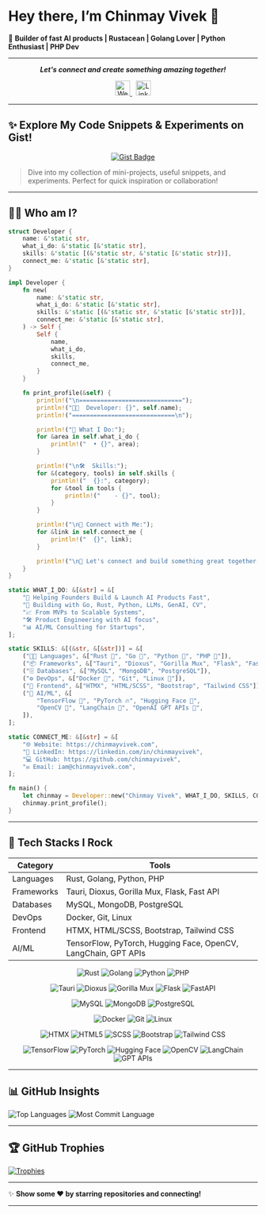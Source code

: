 # Hey there, I’m Chinmay Vivek 👋

🚀 **Builder of fast AI products | Rustacean | Golang Lover | Python Enthusiast | PHP Dev**

---

<p align="center">
  <i><b>Let's connect and create something amazing together!</b></i>
</p>

<p align="center">
  <a href="https://www.chinmayvivek.com/" target="_blank" rel="noopener">
    <img height="30" src="https://img.shields.io/badge/Website-036be4.svg?style=for-the-badge&logo=googlechrome&logoColor=white" alt="Website"/>
  </a>
  &nbsp;
  <a href="https://www.linkedin.com/in/chinmayvivek/" target="_blank" rel="noopener">
    <img height="30" src="https://img.shields.io/badge/LinkedIn-blue.svg?style=for-the-badge&logo=linkedin&logoColor=white" alt="LinkedIn"/>
  </a>
</p>

---
<!-- ![Profile Views](https://komarev.com/ghpvc/?username=ChinmayVivek&style=for-the-badge) -->

## ✨ Explore My Code Snippets & Experiments on Gist!

<p align="center">
  <a href="https://gist.github.com/CHINMAYVIVEK" target="_blank" rel="noopener noreferrer">
    <img src="https://img.shields.io/badge/Explore-Gists-blue?style=for-the-badge&logo=github" alt="Gist Badge"/>
  </a>
</p>

> Dive into my collection of mini-projects, useful snippets, and experiments. Perfect for quick inspiration or collaboration!

---
## 👨‍💻 Who am I?

```rust
struct Developer {
    name: &'static str,
    what_i_do: &'static [&'static str],
    skills: &'static [(&'static str, &'static [&'static str])],
    connect_me: &'static [&'static str],
}

impl Developer {
    fn new(
        name: &'static str,
        what_i_do: &'static [&'static str],
        skills: &'static [(&'static str, &'static [&'static str])],
        connect_me: &'static [&'static str],
    ) -> Self {
        Self {
            name,
            what_i_do,
            skills,
            connect_me,
        }
    }

    fn print_profile(&self) {
        println!("\n=============================");
        println!("👨‍💻  Developer: {}", self.name);
        println!("=============================\n");

        println!("🎯 What I Do:");
        for &area in self.what_i_do {
            println!("  • {}", area);
        }

        println!("\n🛠️  Skills:");
        for &(category, tools) in self.skills {
            println!("  {}:", category);
            for &tool in tools {
                println!("    - {}", tool);
            }
        }

        println!("\n🔗 Connect with Me:");
        for &link in self.connect_me {
            println!("  {}", link);
        }

        println!("\n🤝 Let's connect and build something great together!\n");
    }
}

static WHAT_I_DO: &[&str] = &[
    "🚀 Helping Founders Build & Launch AI Products Fast",
    "🧠 Building with Go, Rust, Python, LLMs, GenAI, CV",
    "📈 From MVPs to Scalable Systems",
    "🛠️ Product Engineering with AI focus",
    "📊 AI/ML Consulting for Startups",
];

static SKILLS: &[(&str, &[&str])] = &[
    ("🧑‍💻 Languages", &["Rust 🦀", "Go 🐹", "Python 🐍", "PHP 🐘"]),
    ("📦 Frameworks", &["Tauri", "Dioxus", "Gorilla Mux", "Flask", "FastAPI"]),
    ("🗄️ Databases", &["MySQL", "MongoDB", "PostgreSQL"]),
    ("⚙️ DevOps", &["Docker 🐳", "Git", "Linux 🐧"]),
    ("🎨 Frontend", &["HTMX", "HTML/SCSS", "Bootstrap", "Tailwind CSS"]),
    ("🧠 AI/ML", &[
        "TensorFlow 🔬", "PyTorch 🔥", "Hugging Face 🤗",
        "OpenCV 📸", "LangChain 🔗", "OpenAI GPT APIs 🧠",
    ]),
];

static CONNECT_ME: &[&str] = &[
    "🌐 Website: https://chinmayvivek.com",
    "💼 LinkedIn: https://linkedin.com/in/chinmayvivek",
    "💻 GitHub: https://github.com/chinmayvivek",
    "✉️ Email: iam@chinmayvivek.com",
];

fn main() {
    let chinmay = Developer::new("Chinmay Vivek", WHAT_I_DO, SKILLS, CONNECT_ME);
    chinmay.print_profile();
}

```

---

## 🚀 Tech Stacks I Rock

| Category   | Tools                                                          |
| ---------- | -------------------------------------------------------------- |
| Languages  | Rust, Golang, Python, PHP                                      |
| Frameworks | Tauri, Dioxus, Gorilla Mux, Flask, Fast API                    |
| Databases  | MySQL, MongoDB, PostgreSQL                                     |
| DevOps     | Docker, Git, Linux                                             |
| Frontend   | HTMX, HTML/SCSS, Bootstrap, Tailwind CSS                       |
| AI/ML      | TensorFlow, PyTorch, Hugging Face, OpenCV, LangChain, GPT APIs |


<p align="center">
  <!-- Languages -->
  <img alt="Rust" src="https://img.shields.io/badge/-Rust-000000?style=for-the-badge&logo=rust&logoColor=white" />
  <img alt="Golang" src="https://img.shields.io/badge/-Golang-00ADD8?style=for-the-badge&logo=go&logoColor=white" />
  <img alt="Python" src="https://img.shields.io/badge/-Python-3776AB?style=for-the-badge&logo=python&logoColor=white" />
  <img alt="PHP" src="https://img.shields.io/badge/-PHP-777BB4?style=for-the-badge&logo=php&logoColor=white" />
</p>

<p align="center">
  <!-- Frameworks -->
  <img alt="Tauri" src="https://img.shields.io/badge/-Tauri-FFFFFF?style=for-the-badge&logo=tauri&logoColor=000000" />
  <img alt="Dioxus" src="https://img.shields.io/badge/-Dioxus-1A1A1A?style=for-the-badge&logo=rust&logoColor=white" />
  <img alt="Gorilla Mux" src="https://img.shields.io/badge/-Gorilla_Mux-00ADD8?style=for-the-badge&logo=go&logoColor=white" />
  <img alt="Flask" src="https://img.shields.io/badge/-Flask-000000?style=for-the-badge&logo=flask&logoColor=white" />
  <img alt="FastAPI" src="https://img.shields.io/badge/-FastAPI-009688?style=for-the-badge&logo=fastapi&logoColor=white" />
</p>

<p align="center">
  <!-- Databases -->
  <img alt="MySQL" src="https://img.shields.io/badge/-MySQL-4479A1?style=for-the-badge&logo=mysql&logoColor=white" />
  <img alt="MongoDB" src="https://img.shields.io/badge/-MongoDB-47A248?style=for-the-badge&logo=mongodb&logoColor=white" />
  <img alt="PostgreSQL" src="https://img.shields.io/badge/-PostgreSQL-336791?style=for-the-badge&logo=postgresql&logoColor=white" />
</p>

<p align="center">
  <!-- DevOps -->
  <img alt="Docker" src="https://img.shields.io/badge/-Docker-2496ED?style=for-the-badge&logo=docker&logoColor=white" />
  <img alt="Git" src="https://img.shields.io/badge/-Git-F05032?style=for-the-badge&logo=git&logoColor=white" />
  <img alt="Linux" src="https://img.shields.io/badge/-Linux-FCC624?style=for-the-badge&logo=linux&logoColor=black" />
</p>

<p align="center">
  <!-- Frontend -->
  <img alt="HTMX" src="https://img.shields.io/badge/-HTMX-000000?style=for-the-badge" />
  <img alt="HTML5" src="https://img.shields.io/badge/-HTML5-E34F26?style=for-the-badge&logo=html5&logoColor=white" />
  <img alt="SCSS" src="https://img.shields.io/badge/-SCSS-CC6699?style=for-the-badge&logo=sass&logoColor=white" />
  <img alt="Bootstrap" src="https://img.shields.io/badge/-Bootstrap-7952B3?style=for-the-badge&logo=bootstrap&logoColor=white" />
  <img alt="Tailwind CSS" src="https://img.shields.io/badge/-Tailwind_CSS-06B6D4?style=for-the-badge&logo=tailwind-css&logoColor=white" />
</p>

<p align="center">
  <!-- AI/ML -->
  <img alt="TensorFlow" src="https://img.shields.io/badge/-TensorFlow-FF6F00?style=for-the-badge&logo=tensorflow&logoColor=white" />
  <img alt="PyTorch" src="https://img.shields.io/badge/-PyTorch-EE4C2C?style=for-the-badge&logo=pytorch&logoColor=white" />
  <img alt="Hugging Face" src="https://img.shields.io/badge/-Hugging_Face-FB6C0F?style=for-the-badge&logo=huggingface&logoColor=white" />
  <img alt="OpenCV" src="https://img.shields.io/badge/-OpenCV-5C3EE8?style=for-the-badge&logo=opencv&logoColor=white" />
  <img alt="LangChain" src="https://img.shields.io/badge/-LangChain-000000?style=for-the-badge" />
  <img alt="GPT APIs" src="https://img.shields.io/badge/-GPT_APIs-434343?style=for-the-badge" />
</p>

---

## 📊 GitHub Insights

![Top Languages](https://github-profile-summary-cards.vercel.app/api/cards/repos-per-language?username=ChinmayVivek\&theme=onedark)
![Most Commit Language](https://github-profile-summary-cards.vercel.app/api/cards/most-commit-language?username=ChinmayVivek\&theme=onedark)

---

## 🏆 GitHub Trophies

<p align="left">
  <a href="https://github.com/ryo-ma/github-profile-trophy">
    <img src="https://github-profile-trophy.vercel.app/?username=ChinmayVivek&theme=onedark" alt="Trophies" />
  </a>
</p>

---

✨ **Show some ❤️ by starring repositories and connecting!**

---
